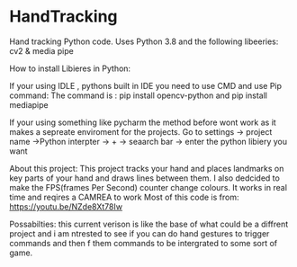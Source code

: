 # HandTracking
Hand tracking Python code.
Uses Python 3.8 and the following libeeries:
cv2 & media pipe 

How to install Libieres in Python:

If your using IDLE , pythons built in IDE you need to use CMD and use Pip command:
The command is : pip install opencv-python
and 
pip install mediapipe

If your using something like pycharm the method before wont work as it makes a sepreate enviroment for the projects.
Go to settings  -> project name ->Python interpter -> + -> seaarch bar -> enter the python libiery you want


About this project:
This project tracks your hand and places landmarks on key parts of your hand and draws lines between them.
I also dedcided to make the FPS(frames Per Second) counter change colours. It works in real time and reqires a CAMREA to work
Most of this code is from: 
https://youtu.be/NZde8Xt78Iw


Possabilties:
this current verison is like the base of what could be a diffrent project and i am ntrested to see if you can do hand gestures to trigger commands and then f them commands to be intergrated to some sort of game. 
